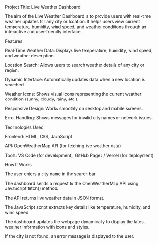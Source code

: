 Project Title: Live Weather Dashboard


The aim of the Live Weather Dashboard is to provide users with real-time weather updates for any city or location. It helps users view current temperature, humidity, wind speed, and weather conditions through an interactive and user-friendly interface.

Features

  Real-Time Weather Data: Displays live temperature, humidity, wind speed, and weather description.

  Location Search: Allows users to search weather details of any city or region.

  Dynamic Interface: Automatically updates data when a new location is searched.

  Weather Icons: Shows visual icons representing the current weather condition (sunny, cloudy, rainy, etc.).

  Responsive Design: Works smoothly on desktop and mobile screens.

  Error Handling: Shows messages for invalid city names or network issues.

Technologies Used

Frontend: HTML, CSS, JavaScript

API: OpenWeatherMap API (for fetching live weather data)

Tools: VS Code (for development), GitHub Pages / Vercel (for deployment)

How It Works

The user enters a city name in the search bar.

The dashboard sends a request to the OpenWeatherMap API using JavaScript fetch() method.

The API returns live weather data in JSON format.

The JavaScript script extracts key details like temperature, humidity, and wind speed.

The dashboard updates the webpage dynamically to display the latest weather information with icons and styles.

If the city is not found, an error message is displayed to the user.
